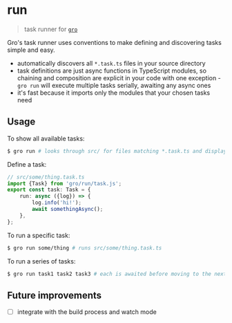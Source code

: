 # run

> task runner for
> [`gro`](https://github.com/feltcoop/gro)

Gro's task runner uses conventions to make
defining and discovering tasks simple and easy.

- automatically discovers all `*.task.ts` files in your source directory
- task definitions are just async functions in TypeScript modules,
  so chaining and composition are explicit in your code with one exception -
  `gro run` will execute multiple tasks serially, awaiting any async ones
- it's fast because it imports only the modules that your chosen tasks need

## Usage

To show all available tasks:

```bash
$ gro run # looks through src/ for files matching *.task.ts and displays them
```

Define a task:

```ts
// src/some/thing.task.ts
import {Task} from 'gro/run/task.js';
export const task: Task = {
	run: async ({log}) => {
		log.info('hi!');
		await somethingAsync();
	},
};
```

To run a specific task:

```bash
$ gro run some/thing # runs src/some/thing.task.ts
```

To run a series of tasks:

```bash
$ gro run task1 task2 task3 # each is awaited before moving to the next
```

## Future improvements

- [ ] integrate with the build process and watch mode
